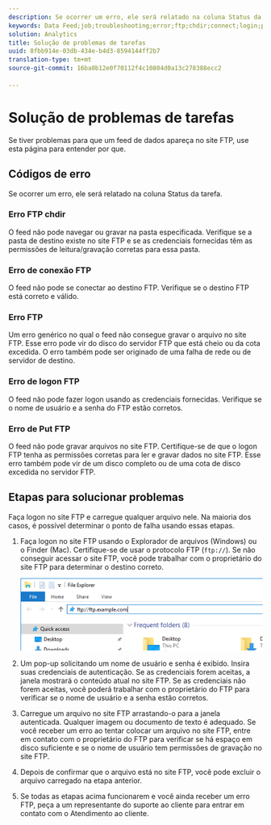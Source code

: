 ```yaml
---
description: Se ocorrer um erro, ele será relatado na coluna Status da tarefa.
keywords: Data Feed;job;troubleshooting;error;ftp;chdir;connect;login;put
solution: Analytics
title: Solução de problemas de tarefas
uuid: 8fbb914e-03db-434e-b4d3-8594144ff2b7
translation-type: tm+mt
source-git-commit: 16ba0b12e0f70112f4c10804d0a13c278388ecc2

---
```



# Solução de problemas de tarefas

Se tiver problemas para que um feed de dados apareça no site FTP, use esta página para entender por que.

## Códigos de erro

Se ocorrer um erro, ele será relatado na coluna Status da tarefa.

### Erro FTP chdir

O feed não pode navegar ou gravar na pasta especificada. Verifique se a pasta de destino existe no site FTP e se as credenciais fornecidas têm as permissões de leitura/gravação corretas para essa pasta.

### Erro de conexão FTP

O feed não pode se conectar ao destino FTP. Verifique se o destino FTP está correto e válido.

### Erro FTP

Um erro genérico no qual o feed não consegue gravar o arquivo no site FTP. Esse erro pode vir do disco do servidor FTP que está cheio ou da cota excedida. O erro também pode ser originado de uma falha de rede ou de servidor de destino.

### Erro de logon FTP

O feed não pode fazer logon usando as credenciais fornecidas. Verifique se o nome de usuário e a senha do FTP estão corretos.

### Erro de Put FTP

O feed não pode gravar arquivos no site FTP. Certifique-se de que o logon FTP tenha as permissões corretas para ler e gravar dados no site FTP. Esse erro também pode vir de um disco completo ou de uma cota de disco excedida no servidor FTP.

## Etapas para solucionar problemas

Faça logon no site FTP e carregue qualquer arquivo nele. Na maioria dos casos, é possível determinar o ponto de falha usando essas etapas.

1. Faça logon no site FTP usando o Explorador de arquivos (Windows) ou o Finder (Mac). Certifique-se de usar o protocolo FTP (`ftp://`). Se não conseguir acessar o site FTP, você pode trabalhar com o proprietário do site FTP para determinar o destino correto.

   ![Explorador de arquivos](assets/file_explorer.png)

2. Um pop-up solicitando um nome de usuário e senha é exibido. Insira suas credenciais de autenticação. Se as credenciais forem aceitas, a janela mostrará o conteúdo atual no site FTP. Se as credenciais não forem aceitas, você poderá trabalhar com o proprietário do FTP para verificar se o nome de usuário e a senha estão corretos.
3. Carregue um arquivo no site FTP arrastando-o para a janela autenticada. Qualquer imagem ou documento de texto é adequado. Se você receber um erro ao tentar colocar um arquivo no site FTP, entre em contato com o proprietário do FTP para verificar se há espaço em disco suficiente e se o nome de usuário tem permissões de gravação no site FTP.
4. Depois de confirmar que o arquivo está no site FTP, você pode excluir o arquivo carregado na etapa anterior.
5. Se todas as etapas acima funcionarem e você ainda receber um erro FTP, peça a um representante do suporte ao cliente para entrar em contato com o Atendimento ao cliente.
